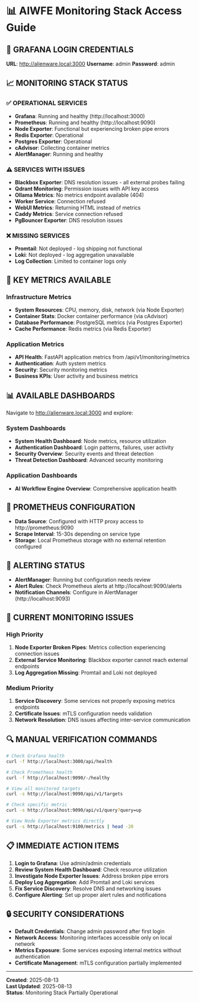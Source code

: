 # 📊 AIWFE Monitoring Stack Access Guide

## 🔑 GRAFANA LOGIN CREDENTIALS

**URL**: http://alienware.local:3000
**Username**: admin
**Password**: admin

## 📈 MONITORING STACK STATUS

### ✅ OPERATIONAL SERVICES
- **Grafana**: Running and healthy (http://localhost:3000)
- **Prometheus**: Running and healthy (http://localhost:9090)
- **Node Exporter**: Functional but experiencing broken pipe errors
- **Redis Exporter**: Operational
- **Postgres Exporter**: Operational
- **cAdvisor**: Collecting container metrics
- **AlertManager**: Running and healthy

### ⚠️ SERVICES WITH ISSUES
- **Blackbox Exporter**: DNS resolution issues - all external probes failing
- **Qdrant Monitoring**: Permission issues with API key access
- **Ollama Metrics**: No metrics endpoint available (404)
- **Worker Service**: Connection refused
- **WebUI Metrics**: Returning HTML instead of metrics
- **Caddy Metrics**: Service connection refused
- **PgBouncer Exporter**: DNS resolution issues

### ❌ MISSING SERVICES
- **Promtail**: Not deployed - log shipping not functional
- **Loki**: Not deployed - log aggregation unavailable
- **Log Collection**: Limited to container logs only

## 🎯 KEY METRICS AVAILABLE

### Infrastructure Metrics
- **System Resources**: CPU, memory, disk, network (via Node Exporter)
- **Container Stats**: Docker container performance (via cAdvisor)
- **Database Performance**: PostgreSQL metrics (via Postgres Exporter)
- **Cache Performance**: Redis metrics (via Redis Exporter)

### Application Metrics
- **API Health**: FastAPI application metrics from /api/v1/monitoring/metrics
- **Authentication**: Auth system metrics
- **Security**: Security monitoring metrics
- **Business KPIs**: User activity and business metrics

## 📊 AVAILABLE DASHBOARDS

Navigate to http://alienware.local:3000 and explore:

### System Dashboards
- **System Health Dashboard**: Node metrics, resource utilization
- **Authentication Dashboard**: Login patterns, failures, user activity
- **Security Overview**: Security events and threat detection
- **Threat Detection Dashboard**: Advanced security monitoring

### Application Dashboards
- **AI Workflow Engine Overview**: Comprehensive application health

## 🔧 PROMETHEUS CONFIGURATION

- **Data Source**: Configured with HTTP proxy access to http://prometheus:9090
- **Scrape Interval**: 15-30s depending on service type
- **Storage**: Local Prometheus storage with no external retention configured

## 🚨 ALERTING STATUS

- **AlertManager**: Running but configuration needs review
- **Alert Rules**: Check Prometheus alerts at http://localhost:9090/alerts
- **Notification Channels**: Configure in AlertManager (http://localhost:9093)

## 🐛 CURRENT MONITORING ISSUES

### High Priority
1. **Node Exporter Broken Pipes**: Metrics collection experiencing connection issues
2. **External Service Monitoring**: Blackbox exporter cannot reach external endpoints
3. **Log Aggregation Missing**: Promtail and Loki not deployed

### Medium Priority
1. **Service Discovery**: Some services not properly exposing metrics endpoints
2. **Certificate Issues**: mTLS configuration needs validation
3. **Network Resolution**: DNS issues affecting inter-service communication

## 🔍 MANUAL VERIFICATION COMMANDS

```bash
# Check Grafana health
curl -f http://localhost:3000/api/health

# Check Prometheus health
curl -f http://localhost:9090/-/healthy

# View all monitored targets
curl -s http://localhost:9090/api/v1/targets

# Check specific metric
curl -s http://localhost:9090/api/v1/query?query=up

# View Node Exporter metrics directly
curl -s http://localhost:9100/metrics | head -20
```

## 📋 IMMEDIATE ACTION ITEMS

1. **Login to Grafana**: Use admin/admin credentials
2. **Review System Health Dashboard**: Check resource utilization
3. **Investigate Node Exporter Issues**: Address broken pipe errors
4. **Deploy Log Aggregation**: Add Promtail and Loki services
5. **Fix Service Discovery**: Resolve DNS and networking issues
6. **Configure Alerting**: Set up proper alert rules and notifications

## 🔒 SECURITY CONSIDERATIONS

- **Default Credentials**: Change admin password after first login
- **Network Access**: Monitoring interfaces accessible only on local network
- **Metrics Exposure**: Some services exposing internal metrics without authentication
- **Certificate Management**: mTLS configuration partially implemented

---

**Created**: 2025-08-13  
**Last Updated**: 2025-08-13  
**Status**: Monitoring Stack Partially Operational